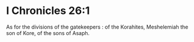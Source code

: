 # I Chronicles 26:1

As for the divisions of the gatekeepers : of the Korahites, Meshelemiah the son of Kore, of the sons of Asaph.
